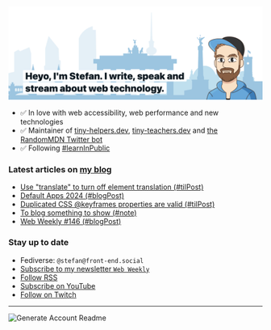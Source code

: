 <img alt="Heyo, I'm Stefan. I write and speak about web technology." src="https://raw.githubusercontent.com/stefanjudis/stefanjudis/main/screenshot.png">

- ✅ In love with web accessibility, web performance and new technologies
- ✅ Maintainer of [tiny-helpers.dev](https://tiny-helpers.dev), [tiny-teachers.dev](https://tiny-teachers.dev/) and [the RandomMDN Twitter bot](https://twitter.com/randomMDN)
- ✅ Following [#learnInPublic](https://www.stefanjudis.com/today-i-learned/)
### Latest articles on [my blog](https://www.stefanjudis.com)

<!-- BLOG-POST-LIST:START -->
- [Use &quot;translate&quot; to turn off element translation &lpar;#tilPost&rpar;](https://www.stefanjudis.com/today-i-learned/non-translatable-html-elements/)
- [Default Apps 2024 &lpar;#blogPost&rpar;](https://www.stefanjudis.com/blog/default-apps-2024/)
- [Duplicated CSS @keyframes properties are valid &lpar;#tilPost&rpar;](https://www.stefanjudis.com/today-i-learned/css-keyframes-duplicated-properties/)
- [To blog something to show &lpar;#note&rpar;](https://www.stefanjudis.com/notes/blogging-is-about-having-something-to-show/)
- [Web Weekly #146 &lpar;#blogPost&rpar;](https://www.stefanjudis.com/blog/web-weekly-146/)
<!-- BLOG-POST-LIST:END -->

### Stay up to date

- Fediverse: `@stefan@front-end.social`
- [Subscribe to my newsletter `Web Weekly`](https://webweekly.email/)
- [Follow RSS](https://www.stefanjudis.com/feeds/)
- [Subscribe on YouTube](https://youtube.com/c/stefanjudis)
- [Follow on Twitch](https://www.twitch.tv/stefanjudis)

---

![Generate Account Readme](https://github.com/stefanjudis/stefanjudis/workflows/Generate%20Account%20Readme/badge.svg)
